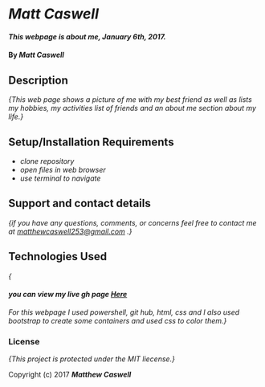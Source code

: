 # _Matt Caswell_

#### _This webpage is about me, January 6th, 2017._

#### By _**Matt Caswell**_

## Description

_{This web page shows a picture of me with my best friend as well as lists my hobbies, my activities list of friends and an about me section about my life.}_

## Setup/Installation Requirements

* _clone repository_
* _open files in web browser_
* _use terminal to navigate_


## Support and contact details

_{if you have any questions, comments, or concerns feel free to contact me at
matthewcaswell253@gmail.com .}_

## Technologies Used

_{<h4>you can view my live gh page <a href="http://mattcaswell253.github.io/week1"> Here </a></h4>For this webpage I used powershell, git hub, html, css and I also used bootstrap to create some containers and used css to color them.}_

### License

*{This project is protected under the MIT liecense.}*

Copyright (c) 2017 **_Matthew Caswell_**
